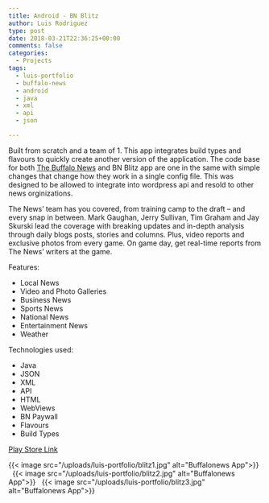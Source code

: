 ```yaml
---
title: Android - BN Blitz
author: Luis Rodriguez
type: post
date: 2018-03-21T22:36:25+00:00
comments: false
categories:
  - Projects
tags:
  - luis-portfolio
  - buffalo-news
  - android
  - java
  - xml
  - api
  - json

---
```


Built from scratch and a team of 1. This app integrates build types and flavours to quickly create another version of the application. The code base for both [The Buffalo News](/post/projects/android-buffalonews) and BN Blitz app are one in the same with simple changes that change how they work in a single config file. This was designed to be allowed to integrate into wordpress api and resold to other news orginizations.

The News’ team has you covered, from training camp to the draft – and every snap in between. Mark Gaughan, Jerry Sullivan, Tim Graham and Jay Skurski lead the coverage with breaking updates and in-depth analysis through daily blogs posts, stories and columns. Plus, video reports and exclusive photos from every game. On game day, get real-time reports from The News’ writers at the game.

<!--more-->

Features:

 - Local News
 - Video and Photo Galleries
 - Business News
 - Sports News
 - National News
 - Entertainment News
 - Weather

Technologies used:

 - Java
 - JSON
 - XML
 - API
 - HTML
 - WebViews
 - BN Paywall
 - Flavours
 - Build Types

[Play Store Link](https://play.google.com/store/apps/details?id=com.buffalonews.blitz)


{{< image src="/uploads/luis-portfolio/blitz1.jpg" alt="Buffalonews App">}}
&nbsp;
{{< image src="/uploads/luis-portfolio/blitz2.jpg" alt="Buffalonews App">}}
&nbsp;
{{< image src="/uploads/luis-portfolio/blitz3.jpg" alt="Buffalonews App">}}



